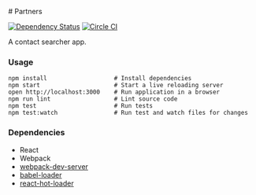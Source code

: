 # Partners

[![Dependency Status](https://www.versioneye.com/user/projects/56ba61652a29ed0034380516/badge.svg?style=flat)](https://www.versioneye.com/user/projects/56ba61652a29ed0034380516) [![Circle CI](https://circleci.com/gh/arreche/partners.svg?style=svg)](https://circleci.com/gh/arreche/partners)

A contact searcher app.

### Usage

```
npm install                   # Install dependencies
npm start                     # Start a live reloading server
open http://localhost:3000    # Run application in a browser
npm run lint                  # Lint source code
npm test                      # Run tests
npm test:watch                # Run test and watch files for changes              
```

### Dependencies

* React
* Webpack
* [webpack-dev-server](https://github.com/webpack/webpack-dev-server)
* [babel-loader](https://github.com/babel/babel-loader)
* [react-hot-loader](https://github.com/gaearon/react-hot-loader)
